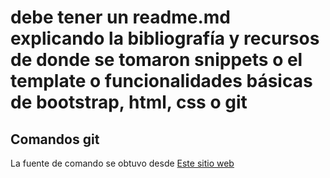 # debe tener un readme.md explicando la bibliografía y recursos de donde se tomaron snippets o el template o funcionalidades básicas de bootstrap, html, css o git
## Comandos git
La fuente de comando se obtuvo desde [Este sitio web](https://www.freecodecamp.org/espanol/news/10-comandos-de-git-que-todo-desarrollador-deberia-saber/) 